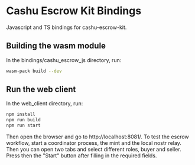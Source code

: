 # Cashu Escrow Kit Bindings

Javascript and TS bindings for cashu-escrow-kit.

## Building the wasm module
In the bindings/cashu_escrow_js directory, run:
```sh
wasm-pack build --dev
```

## Run the web client
In the web_client directory, run:
```sh
npm install
npm run build
npm run start
```

Then open the browser and go to http://localhost:8081/. To test the escrow workflow, start a coordinator process, the mint and the local nostr relay. Then you can open two tabs and select different roles, buyer and seller. Press then the "Start" button after filling in the required fields.